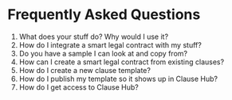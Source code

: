 # Frequently Asked Questions

1. What does your stuff do? Why would I use it?
2. How do I integrate a smart legal contract with my stuff?
3. Do you have a sample I can look at and copy from?
3. How can I create a smart legal contract from existing clauses?
4. How do I create a new clause template?
5. How do I publish my template so it shows up in Clause Hub?
6. How do I get access to Clause Hub?
